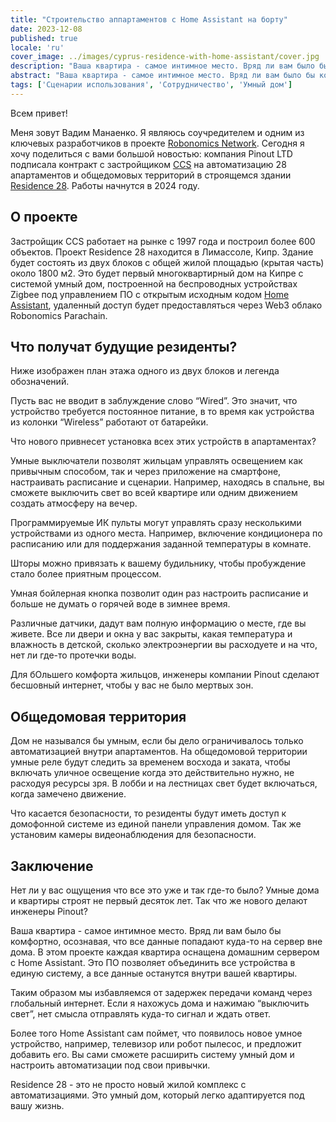 ```yaml
---
title: "Строительство аппартаментов с Home Assistant на борту"
date: 2023-12-08
published: true
locale: 'ru'
cover_image: ../images/cyprus-residence-with-home-assistant/cover.jpg
description: "Ваша квартира - самое интимное место. Вряд ли вам было бы комфортно, осознавая, что все данные попадают куда-то на сервер вне дома. В этом проекте каждая квартира оснащена домашним сервером с Home Assistant."
abstract: "Ваша квартира - самое интимное место. Вряд ли вам было бы комфортно, осознавая, что все данные попадают куда-то на сервер вне дома. В этом проекте каждая квартира оснащена домашним сервером с Home Assistant."
tags: ['Сценарии использования', 'Сотрудничество', 'Умный дом']
---
```


Всем привет!

Меня зовут Вадим Манаенко. Я являюсь соучредителем и одним из ключевых разработчиков в проекте [Robonomics Network](https://robonomics.network/). Сегодня я хочу поделиться с вами большой новостью: компания Pinout LTD подписала контракт с застройщиком [CCS](https://www.stylianidesgroup.com/) на автоматизацию 28 апартаментов и общедомовых территорий в строящемся здании [Residence 28](https://www.stylianidesgroup.com/property/residence-28). Работы начнутся в 2024 году.

## О проекте

Застройщик CCS работает на рынке с 1997 года и построил более 600 объектов. Проект Residence 28 находится в Лимассоле, Кипр. Здание будет состоять из двух блоков с общей жилой площадью (крытая часть) около 1800 м2. Это будет первый многоквартирный дом на Кипре с системой умный дом, построенной на беспроводных устройствах Zigbee под управлением ПО с открытым исходным кодом [Home Assistant](https://www.home-assistant.io/), удаленный доступ будет предоставляться через Web3 облако Robonomics Parachain.

## Что получат будущие резиденты?

Ниже изображен план этажа одного из двух блоков и легенда обозначений.

<!-- ![Smart home floor plan](../images/cyprus-residence-with-home-assistant/smart-home-floor-plan-cyprus-residence.jpg) -->

<rb-image zoom src="./images/cyprus-residence-with-home-assistant/smart-home-floor-plan-cyprus-residence.jpg" alt="Smart home floor plan" />

Пусть вас не вводит в заблуждение слово “Wired”. Это значит, что устройство требуется постоянное питание, в то время как устройства из колонки “Wireless” работают от батарейки.

Что нового привнесет установка всех этих устройств в апартаментах?

Умные выключатели позволят жильцам управлять освещением как привычным способом, так и через приложение на смартфоне, настраивать расписание и сценарии. Например, находясь в спальне, вы сможете выключить свет во всей квартире или одним движением создать атмосферу на вечер.

Программируемые ИК пульты могут управлять сразу несколькими устройствами из одного места. Например, включение кондиционера по расписанию или для поддержания заданной температуры в комнате.

Шторы можно привязать к вашему будильнику, чтобы пробуждение стало более приятным процессом.

Умная бойлерная кнопка позволит один раз настроить расписание и больше не думать о горячей воде в зимнее время.

Различные датчики, дадут вам полную информацию о месте, где вы живете. Все ли двери и окна у вас закрыты, какая температура и влажность в детской, сколько электроэнергии вы расходуете и на что, нет ли где-то протечки воды.

Для бОльшего комфорта жильцов, инженеры компании Pinout сделают бесшовный интернет, чтобы у вас не было мертвых зон.

## Общедомовая территория

Дом не назывался бы умным, если бы дело ограничивалось только автоматизацией внутри апартаментов. На общедомовой территории умные реле будут следить за временем восхода и заката, чтобы включать уличное освещение когда это действительно нужно, не расходуя ресурсы зря. В лобби и на лестницах свет будет включаться, когда замечено движение.

Что касается безопасности, то резиденты будут иметь доступ к домофонной системе из единой панели управления домом. Так же установим камеры видеонаблюдения для безопасности.

<!-- ![Smart home lobby plan](../images/cyprus-residence-with-home-assistant/smart-home-lobby-plan-cyprus-residence.jpg) -->

<rb-image zoom src="./images/cyprus-residence-with-home-assistant/smart-home-lobby-plan-cyprus-residence.jpg" alt="Smart home lobby plan" />

## Заключение

Нет ли у вас ощущения что все это уже и так где-то было? Умные дома и квартиры строят не первый десяток лет. Так что же нового делают инженеры Pinout?

Ваша квартира - самое интимное место. Вряд ли вам было бы комфортно, осознавая, что все данные попадают куда-то на сервер вне дома. В этом проекте каждая квартира оснащена домашним сервером с Home Assistant. Это ПО позволяет объединить все устройства в единую систему, а все данные останутся внутри вашей квартиры.

Таким образом мы избавляемся от задержек передачи команд через глобальный интернет. Если я нахожусь дома и нажимаю “выключить свет”, нет смысла отправлять куда-то сигнал и ждать ответ.

Более того Home Assistant сам поймет, что появилось новое умное устройство, например, телевизор или робот пылесос, и предложит добавить его. Вы сами сможете расширить систему умный дом и настроить автоматизации под свои привычки.

Residence 28 - это не просто новый жилой комплекс с автоматизациями. Это умный дом, который легко адаптируется под вашу жизнь.